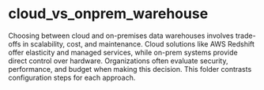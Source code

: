 # cloud_vs_onprem_warehouse
Choosing between cloud and on-premises data warehouses involves trade-offs in scalability, cost, and maintenance. Cloud solutions like AWS Redshift offer elasticity and managed services, while on-prem systems provide direct control over hardware. Organizations often evaluate security, performance, and budget when making this decision. This folder contrasts configuration steps for each approach.
